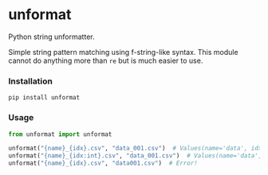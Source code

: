 # unformat

Python string unformatter.

Simple string pattern matching using f-string-like syntax.
This module cannot do anything more than `re` but is much easier to use.

### Installation

```shell
pip install unformat
```

### Usage

```Python
from unformat import unformat

unformat("{name}_{idx}.csv", "data_001.csv")  # Values(name='data', idx='001')
unformat("{name}_{idx:int}.csv", "data_001.csv")  # Values(name='data', idx=1)
unformat("{name}_{idx}.csv", "data001.csv")  # Error!
```
